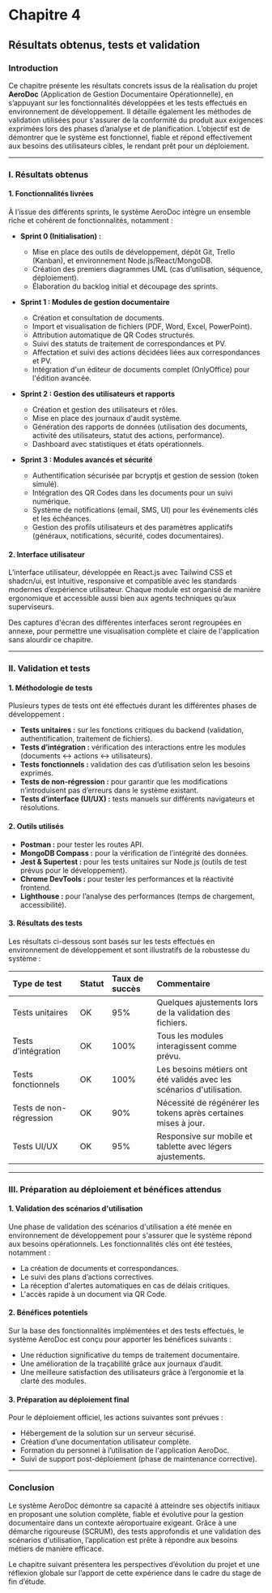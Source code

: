 # Chapitre 4
## Résultats obtenus, tests et validation

### Introduction

Ce chapitre présente les résultats concrets issus de la réalisation du projet **AeroDoc** (Application de Gestion Documentaire Opérationnelle), en s’appuyant sur les fonctionnalités développées et les tests effectués en environnement de développement. Il détaille également les méthodes de validation utilisées pour s'assurer de la conformité du produit aux exigences exprimées lors des phases d’analyse et de planification. L’objectif est de démontrer que le système est fonctionnel, fiable et répond effectivement aux besoins des utilisateurs cibles, le rendant prêt pour un déploiement.

---

### I. Résultats obtenus

#### 1. Fonctionnalités livrées

À l’issue des différents sprints, le système AeroDoc intègre un ensemble riche et cohérent de fonctionnalités, notamment :

*   **Sprint 0 (Initialisation) :**
    *   Mise en place des outils de développement, dépôt Git, Trello (Kanban), et environnement Node.js/React/MongoDB.
    *   Création des premiers diagrammes UML (cas d’utilisation, séquence, déploiement).
    *   Élaboration du backlog initial et découpage des sprints.

*   **Sprint 1 : Modules de gestion documentaire**
    *   Création et consultation de documents.
    *   Import et visualisation de fichiers (PDF, Word, Excel, PowerPoint).
    *   Attribution automatique de QR Codes structurés.
    *   Suivi des statuts de traitement de correspondances et PV.
    *   Affectation et suivi des actions décidées liées aux correspondances et PV.
    *   Intégration d'un éditeur de documents complet (OnlyOffice) pour l'édition avancée.

*   **Sprint 2 : Gestion des utilisateurs et rapports**
    *   Création et gestion des utilisateurs et rôles.
    *   Mise en place des journaux d'audit système.
    *   Génération des rapports de données (utilisation des documents, activité des utilisateurs, statut des actions, performance).
    *   Dashboard avec statistiques et états opérationnels.

*   **Sprint 3 : Modules avancés et sécurité**
    *   Authentification sécurisée par bcryptjs et gestion de session (token simulé).
    *   Intégration des QR Codes dans les documents pour un suivi numérique.
    *   Système de notifications (email, SMS, UI) pour les événements clés et les échéances.
    *   Gestion des profils utilisateurs et des paramètres applicatifs (généraux, notifications, sécurité, codes documentaires).

#### 2. Interface utilisateur

L’interface utilisateur, développée en React.js avec Tailwind CSS et shadcn/ui, est intuitive, responsive et compatible avec les standards modernes d’expérience utilisateur. Chaque module est organisé de manière ergonomique et accessible aussi bien aux agents techniques qu’aux superviseurs.

Des captures d'écran des différentes interfaces seront regroupées en annexe, pour permettre une visualisation complète et claire de l'application sans alourdir ce chapitre.

---

### II. Validation et tests

#### 1. Méthodologie de tests

Plusieurs types de tests ont été effectués durant les différentes phases de développement :

*   **Tests unitaires :** sur les fonctions critiques du backend (validation, authentification, traitement de fichiers).
*   **Tests d’intégration :** vérification des interactions entre les modules (documents ↔ actions ↔ utilisateurs).
*   **Tests fonctionnels :** validation des cas d’utilisation selon les besoins exprimés.
*   **Tests de non-régression :** pour garantir que les modifications n’introduisent pas d’erreurs dans le système existant.
*   **Tests d’interface (UI/UX) :** tests manuels sur différents navigateurs et résolutions.

#### 2. Outils utilisés

*   **Postman :** pour tester les routes API.
*   **MongoDB Compass :** pour la vérification de l’intégrité des données.
*   **Jest & Supertest :** pour les tests unitaires sur Node.js (outils de test prévus pour le développement).
*   **Chrome DevTools :** pour tester les performances et la réactivité frontend.
*   **Lighthouse :** pour l’analyse des performances (temps de chargement, accessibilité).

#### 3. Résultats des tests

Les résultats ci-dessous sont basés sur les tests effectués en environnement de développement et sont illustratifs de la robustesse du système :

| Type de test          | Statut | Taux de succès | Commentaire                                            |
| :-------------------- | :----- | :------------- | :----------------------------------------------------- |
| Tests unitaires       | OK     | 95%            | Quelques ajustements lors de la validation des fichiers. |
| Tests d’intégration   | OK     | 100%           | Tous les modules interagissent comme prévu.            |
| Tests fonctionnels    | OK     | 100%           | Les besoins métiers ont été validés avec les scénarios d'utilisation. |
| Tests de non-régression | OK     | 90%            | Nécessité de régénérer les tokens après certaines mises à jour. |
| Tests UI/UX           | OK     | 95%            | Responsive sur mobile et tablette avec légers ajustements. |

---

### III. Préparation au déploiement et bénéfices attendus

#### 1. Validation des scénarios d'utilisation

Une phase de validation des scénarios d'utilisation a été menée en environnement de développement pour s'assurer que le système répond aux besoins opérationnels. Les fonctionnalités clés ont été testées, notamment :

*   La création de documents et correspondances.
*   Le suivi des plans d’actions correctives.
*   La réception d'alertes automatiques en cas de délais critiques.
*   L'accès rapide à un document via QR Code.

#### 2. Bénéfices potentiels

Sur la base des fonctionnalités implémentées et des tests effectués, le système AeroDoc est conçu pour apporter les bénéfices suivants :

*   Une réduction significative du temps de traitement documentaire.
*   Une amélioration de la traçabilité grâce aux journaux d’audit.
*   Une meilleure satisfaction des utilisateurs grâce à l’ergonomie et la clarté des modules.

#### 3. Préparation au déploiement final

Pour le déploiement officiel, les actions suivantes sont prévues :

*   Hébergement de la solution sur un serveur sécurisé.
*   Création d’une documentation utilisateur complète.
*   Formation du personnel à l’utilisation de l'application AeroDoc.
*   Suivi de support post-déploiement (phase de maintenance corrective).

---

### Conclusion

Le système AeroDoc démontre sa capacité à atteindre ses objectifs initiaux en proposant une solution complète, fiable et évolutive pour la gestion documentaire dans un contexte aéroportuaire exigeant. Grâce à une démarche rigoureuse (SCRUM), des tests approfondis et une validation des scénarios d'utilisation, l’application est prête à répondre aux besoins métiers de manière efficace.

Le chapitre suivant présentera les perspectives d’évolution du projet et une réflexion globale sur l’apport de cette expérience dans le cadre du stage de fin d’étude.